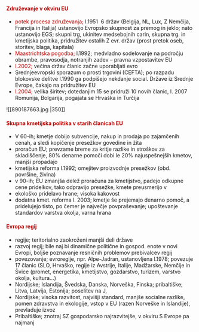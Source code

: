 #### <font color="#c00000">Združevanje v okviru EU</font>
- <font color="#c00000">potek procesa združevanja</font><font color="#c00000">;</font> l.1951  6 držav (Belgija, NL, Lux, Z Nemčija, Francija in Italija) ustanovijo Evropsko skupnost za premog in jeklo; nato ustanovijo EGS; skupni trg, ukinitev medsebojnih carin, skupna trg. in kmetijska politika, pridružitev ostalih Z evr. držav (prost pretok oseb, storitev, blaga, kapitala)
- <font color="#c00000">Maastrichtska pogodba</font><font color="#c00000">;</font> l.1992; medvladno sodelovanje na področju obrambe, pravosodja, notranjih zadev – pravna vzpostavitev EU
- <font color="#c00000">l.2002</font><font color="#c00000">;</font> večina držav članic začne uporabljati evro
- Srednjeevropski sporazum o prosti trgovini (CEFTA); po razpadu blokovske delitve l.1990 ga podpišejo nekdanje social. Države iz Srednje Evrope, čakajo na pridružitev EU
- <font color="#c00000">l.2004;</font> velika širitev; dotedanjim 15 se pridruži 10 novih članic, l. 2007 Romunija, Bolgarija, pogajata se Hrvaška in Turčija

![[890187663.jpg |350]]
#### <font color="#c00000">Skupna kmetijska politika v starih članicah EU</font>
- V 60-ih; kmetje dobijo subvencije, nakup in prodaja po zajamčenih cenah, a sledi kopičenje presežkov govedine in žita
- proračun EU; prevzame breme za kritje razlike in stroškov za skladiščenje, 80% denarne pomoči dobi le 20% najuspešnejših kmetov, manjši propadajo
- kmetijska reforma l.1992; omejitev proizvodnje presežkov (obd. površine, živina)
- v 90-ih; EU zmanjša delež proračuna za kmetijstvo, padejo odkupne cene pridelkov, tako odpravijo presežke, kmete preusmerijo v
- ekološko pridelavo hrane; visoka kakovost
- dodatna kmet. reforma l. 2003; kmetje še prejemajo denarno pomoč, a pridelujejo tisto, po čemer je največje povpraševanje; upoštevanje standardov varstva okolja, varna hrana
#### <font color="#c00000">Evropa regij</font>
- regije; teritorialno zaokroženi manjši deli države
- razvoj regij; bile naj bi dinamične politične in gospod. enote v novi Evropi, boljše poznavanje resničnih problemov prebivalcev regij
- povezovanje; evroregije, npr. Alpe-Jadran, ustanovljena l.1978; povezuje 17 članic (SLO, Hrvaško, regije iz Avstrije, Italije, Madžarske, Nemčije in Švice (promet, energetika, kmetijstvo, gozdarstvo, turizem, varstvo okolja, kultura…)
- Nordijske; Islandija, Švedska, Danska, Norveška, Finska; pribaltiške; Litva, Latvija, Estonija; poselitev na J,
- Nordijske; visoka razvitost, najvišji standard, manjše socialne razlike, pomen zdravstva in ekologije, vstop v EU (razen Norveške in Islandije), prevladuje izvoz
- Pribaltiške; znotraj SZ gospodarsko najrazvitejše, v okviru S Evrope pa najmanj